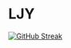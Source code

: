 # LJY
[![GitHub Streak](https://streak-stats.demolab.com?user=somsomso&theme=tokyonight&locale=ko)](https://git.io/streak-stats)
